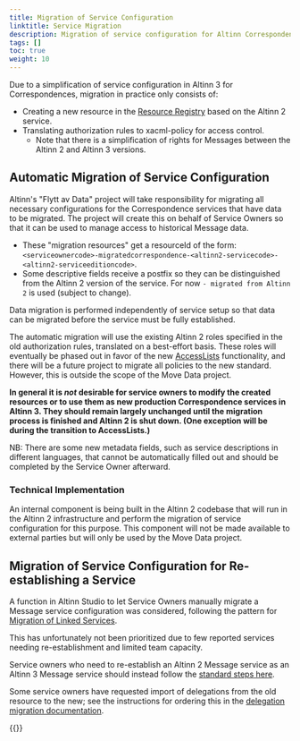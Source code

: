 ```yaml
---
title: Migration of Service Configuration
linktitle: Service Migration
description: Migration of service configuration for Altinn Correspondence
tags: []
toc: true
weight: 10
---
```


Due to a simplification of service configuration in Altinn 3 for Correspondences, migration in practice only consists of:

- Creating a new resource in the [Resource Registry](../../../authorization/what-do-you-get/resourceregistry) based on the Altinn 2 service.
- Translating authorization rules to xacml-policy for access control.
  - Note that there is a simplification of rights for Messages between the Altinn 2 and Altinn 3 versions.

## Automatic Migration of Service Configuration

Altinn's "Flytt av Data" project will take responsibility for migrating all necessary configurations for the Correspondence services that have data to be migrated.
The project will create this on behalf of Service Owners so that it can be used to manage access to historical Message data.

- These "migration resources" get a resourceId of the form: `<serviceownercode>-migratedcorrespondence-<altinn2-servicecode>-<altinn2-serviceeditioncode>`.
- Some descriptive fields receive a postfix so they can be distinguished from the Altinn 2 version of the service. For now `- migrated from Altinn 2` is used (subject to change).

Data migration is performed independently of service setup so that data can be migrated before the service must be fully established.

The automatic migration will use the existing Altinn 2 roles specified in the old authorization rules, translated on a best-effort basis.
These roles will eventually be phased out in favor of the new [AccessLists](../../../authorization/what-do-you-get/resourceregistry/rrr/#access-lists) functionality, and there will be a future project to migrate all policies to the new standard. However, this is outside the scope of the Move Data project.

**In general it is _not_ desirable for service owners to modify the created resources or to use them as new production Correspondence services in Altinn 3. They should remain largely unchanged until the migration process is finished and Altinn 2 is shut down. (One exception will be during the transition to AccessLists.)**

NB: There are some new metadata fields, such as service descriptions in different languages, that cannot be automatically filled out and should be completed by the Service Owner afterward.

### Technical Implementation

An internal component is being built in the Altinn 2 codebase that will run in the Altinn 2 infrastructure and perform the migration of service configuration for this purpose.
This component will not be made available to external parties but will only be used by the Move Data project.

## Migration of Service Configuration for Re-establishing a Service

A function in Altinn Studio to let Service Owners manually migrate a Message service configuration was considered, following the pattern for [Migration of Linked Services](../../../authorization/what-do-you-get/resourceregistry/migration/).

This has unfortunately not been prioritized due to few reported services needing re-establishment and limited team capacity.

Service owners who need to re-establish an Altinn 2 Message service as an Altinn 3 Message service should instead follow the [standard steps here](../../getting-started/developer-guides/serviceowner/).

Some service owners have requested import of delegations from the old resource to the new; see the instructions for ordering this in the [delegation migration documentation](../delegation-migration/#manual-import-of-delegations).

{{<children />}}